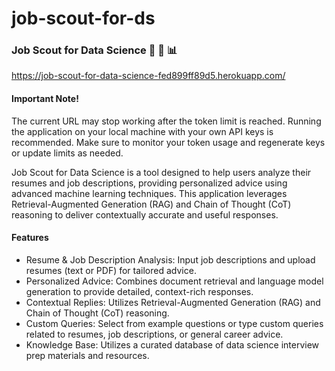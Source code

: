 # job-scout-for-ds

### Job Scout for Data Science :brain: :briefcase: :bar_chart:	

https://job-scout-for-data-science-fed899ff89d5.herokuapp.com/

#### Important Note!
The current URL may stop working after the token limit is reached. Running the application on your local machine with your own API keys is recommended. Make sure to monitor your token usage and regenerate keys or update limits as needed.


Job Scout for Data Science is a tool designed to help users analyze their resumes and job descriptions, providing personalized advice using advanced machine learning techniques. This application leverages Retrieval-Augmented Generation (RAG) and Chain of Thought (CoT) reasoning to deliver contextually accurate and useful responses. 

#### Features
- Resume & Job Description Analysis: Input job descriptions and upload resumes (text or PDF) for tailored advice.
- Personalized Advice: Combines document retrieval and language model generation to provide detailed, context-rich responses.
- Contextual Replies: Utilizes Retrieval-Augmented Generation (RAG) and Chain of Thought (CoT) reasoning.
- Custom Queries: Select from example questions or type custom queries related to resumes, job descriptions, or general career advice.
- Knowledge Base: Utilizes a curated database of data science interview prep materials and resources.

